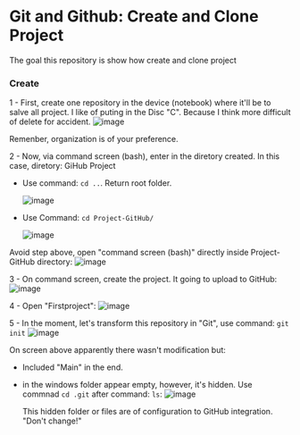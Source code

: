 # Git and Github: Create and Clone Project
The goal this repository is show how create and clone project



### Create

1 - First, create one repository in the device (notebook) where it'll be to salve all project. I like of puting in the Disc "C". Because I think more difficult of delete for accident.
![image](https://github.com/user-attachments/assets/8284d7f8-eb0b-42ed-9b72-626330f57252)

Remenber, organization is of your preference.

2 - Now, via command screen (bash), enter in the diretory created. In this case, diretory: GiHub Project

- Use command: ``` cd .. ```. Return root folder.
  
  ![image](https://github.com/user-attachments/assets/e909526f-bea1-49ab-a6f8-e47a5a3731e8)

- Use Command: ``` cd Project-GitHub/ ```

   ![image](https://github.com/user-attachments/assets/22ef9754-3507-4e55-a1b4-d72413b496a8)

Avoid step above, open "command screen (bash)" directly inside Project-GitHub directory:
![image](https://github.com/user-attachments/assets/4c342456-5c76-4564-b5ea-f21916e85293)

3 - On command screen, create the project. It going to upload to GitHub:
![image](https://github.com/user-attachments/assets/82dfb0de-e213-4c0c-bc59-5a3d4fe94955)

4 - Open "Firstproject":
![image](https://github.com/user-attachments/assets/f595ba92-4381-45ac-b690-18adfaf0b4c2)

5 - In the moment, let's transform this repository in "Git", use command: ``` git init ```
![image](https://github.com/user-attachments/assets/681e10ab-3149-4b87-9f02-e5f7efc41f22)

On screen above apparently there wasn't modification but:
- Included "Main" in the end.
- in the windows folder appear empty, however, it's hidden. Use commnad ``` cd .git ``` after command: ``` ls ```:
  ![image](https://github.com/user-attachments/assets/7f992828-0a6a-4d45-86ee-7934549a0f92)

  This hidden folder or files are of configuration to GitHub integration. "Don't change!"

